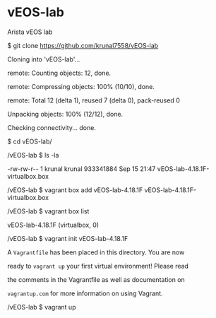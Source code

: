# vEOS-lab

Arista vEOS lab

$ git clone https://github.com/krunal7558/vEOS-lab

Cloning into 'vEOS-lab'...

remote: Counting objects: 12, done.

remote: Compressing objects: 100% (10/10), done.

remote: Total 12 (delta 1), reused 7 (delta 0), pack-reused 0


Unpacking objects: 100% (12/12), done.

Checking connectivity... done.

$ cd vEOS-lab/

/vEOS-lab $ ls -la

-rw-rw-r-- 1 krunal krunal 933341884 Sep 15 21:47 vEOS-lab-4.18.1F-virtualbox.box

/vEOS-lab $ vagrant box add vEOS-lab-4.18.1F vEOS-lab-4.18.1F-virtualbox.box

/vEOS-lab $ vagrant box list

vEOS-lab-4.18.1F (virtualbox, 0)

/vEOS-lab $ vagrant init vEOS-lab-4.18.1F

A `Vagrantfile` has been placed in this directory. You are now

ready to `vagrant up` your first virtual environment! Please read

the comments in the Vagrantfile as well as documentation on

`vagrantup.com` for more information on using Vagrant.

/vEOS-lab $ vagrant up
